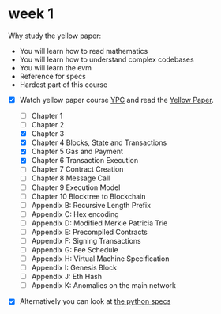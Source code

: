 # week 1

Why study the yellow paper:

- You will learn how to read mathematics
- You will learn how to understand complex codebases
- You will learn the evm
- Reference for specs
- Hardest part of this course

- [x] Watch yellow paper course [YPC](https://www.youtube.com/watch?v=e84V1MxRlYs) and read the [Yellow Paper](https://ethereum.github.io/yellowpaper/paper.pdf).

  - [ ] Chapter 1
  - [ ] Chapter 2
  - [x] Chapter 3
  - [x] Chapter 4 Blocks, State and Transactions
  - [x] Chapter 5 Gas and Payment
  - [x] Chapter 6 Transaction Execution
  - [ ] Chapter 7 Contract Creation
  - [ ] Chapter 8 Message Call
  - [ ] Chapter 9 Execution Model
  - [ ] Chapter 10 Blocktree to Blockchain
  - [ ] Appendix B: Recursive Length Prefix
  - [ ] Appendix C: Hex encoding
  - [ ] Appendix D: Modified Merkle Patricia Trie
  - [ ] Appendix E: Precompiled Contracts
  - [ ] Appendix F: Signing Transactions
  - [ ] Appendix G: Fee Schedule
  - [ ] Appendix H: Virtual Machine Specification
  - [ ] Appendix I: Genesis Block
  - [ ] Appendix J: Eth Hash
  - [ ] Appendix K: Anomalies on the main network

- [x] Alternatively you can look at [the python specs](https://github.com/ethereum/execution-specs/tree/master/src/ethereum/shanghai/vm)
